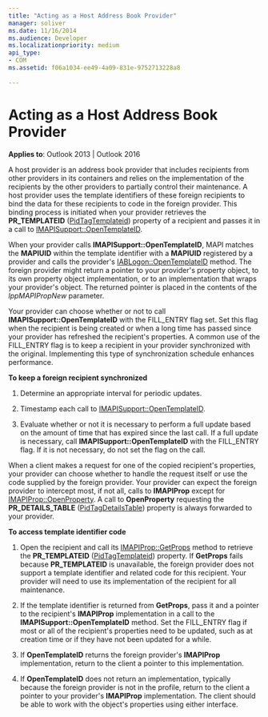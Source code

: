 ```yaml
---
title: "Acting as a Host Address Book Provider"
manager: soliver
ms.date: 11/16/2014
ms.audience: Developer
ms.localizationpriority: medium
api_type:
- COM
ms.assetid: f06a1034-ee49-4a09-831e-9752713228a8
 
---
```


# Acting as a Host Address Book Provider

**Applies to**: Outlook 2013 | Outlook 2016
  
A host provider is an address book provider that includes recipients from other providers in its containers and relies on the implementation of the recipients by the other providers to partially control their maintenance. A host provider uses the template identifiers of these foreign recipients to bind the data for these recipients to code in the foreign provider. This binding process is initiated when your provider retrieves the **PR_TEMPLATEID** ([PidTagTemplateid](pidtagtemplateid-canonical-property.md)) property of a recipient and passes it in a call to [IMAPISupport::OpenTemplateID](imapisupport-opentemplateid.md).
  
When your provider calls **IMAPISupport::OpenTemplateID**, MAPI matches the **MAPIUID** within the template identifier with a **MAPIUID** registered by a provider and calls the provider's [IABLogon::OpenTemplateID](iablogon-opentemplateid.md) method. The foreign provider might return a pointer to your provider's property object, to its own property object implementation, or to an implementation that wraps your provider's object. The returned pointer is placed in the contents of the _lppMAPIPropNew_ parameter.
  
Your provider can choose whether or not to call **IMAPISupport::OpenTemplateID** with the FILL_ENTRY flag set. Set this flag when the recipient is being created or when a long time has passed since your provider has refreshed the recipient's properties. A common use of the FILL_ENTRY flag is to keep a recipient in your provider synchronized with the original. Implementing this type of synchronization schedule enhances performance.
  
 **To keep a foreign recipient synchronized**
  
1. Determine an appropriate interval for periodic updates.

2. Timestamp each call to [IMAPISupport::OpenTemplateID](imapisupport-opentemplateid.md).

3. Evaluate whether or not it is necessary to perform a full update based on the amount of time that has expired since the last call. If a full update is necessary, call **IMAPISupport::OpenTemplateID** with the FILL_ENTRY flag. If it is not necessary, do not set the flag on the call.

When a client makes a request for one of the copied recipient's properties, your provider can choose whether to handle the request itself or use the code supplied by the foreign provider. Your provider can expect the foreign provider to intercept most, if not all, calls to **IMAPIProp** except for [IMAPIProp::OpenProperty](imapiprop-openproperty.md). A call to **OpenProperty** requesting the **PR_DETAILS_TABLE** ([PidTagDetailsTable](pidtagdetailstable-canonical-property.md)) property is always forwarded to your provider.
  
 **To access template identifier code**
  
1. Open the recipient and call its [IMAPIProp::GetProps](imapiprop-getprops.md) method to retrieve the **PR_TEMPLATEID** ([PidTagTemplateid](pidtagtemplateid-canonical-property.md)) property. If **GetProps** fails because **PR_TEMPLATEID** is unavailable, the foreign provider does not support a template identifier and related code for this recipient. Your provider will need to use its implementation of the recipient for all maintenance.

2. If the template identifier is returned from **GetProps**, pass it and a pointer to the recipient's **IMAPIProp** implementation in a call to the **IMAPISupport::OpenTemplateID** method. Set the FILL_ENTRY flag if most or all of the recipient's properties need to be updated, such as at creation time or if they have not been updated for a while.

3. If **OpenTemplateID** returns the foreign provider's **IMAPIProp** implementation, return to the client a pointer to this implementation.

4. If **OpenTemplateID** does not return an implementation, typically because the foreign provider is not in the profile, return to the client a pointer to your provider's **IMAPIProp** implementation. The client should be able to work with the object's properties using either interface.
